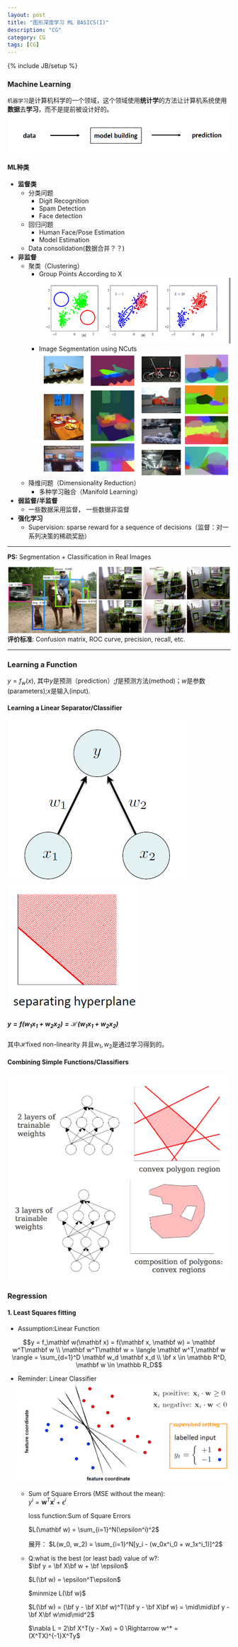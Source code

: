 ```yaml
---
layout: post
title: "图形深度学习 ML BASICS(I)"
description: "CG"
category: CG
tags: [CG]
---
```


{% include JB/setup %}


### Machine Learning
`机器学习`是计算机科学的一个领域，这个领域使用<b>统计学</b>的方法让计算机系统使用<b>数据</b>去<b>学习</b>，而不是提前被设计好的。
!['ml-define'](../images\ml-define.png)
#### ML种类
- <b>监督类</b>
    - 分类问题
        - Digit Recognition
        - Spam Detection
        - Face detection
    - 回归问题
        - Human Face/Pose Estimation
        - Model Estimation
    - Data consolidation(数据合并？？)
- <b>非监督</b>
    - 聚类（Clustering）
        - Group Points According to X
        !['clu'](../images\clus.png)
        - Image Segmentation using NCuts
        !['clu'](../images\ncuts.png)
    - 降维问题（Dimensionality Reduction）
        - 多种学习融合（Manifold Learning）
- <b>弱监督/半监督</b>
    - 一些数据采用监督， 一些数据非监督
- <b>强化学习</b>
    - Supervision: sparse reward for a sequence of decisions（监督：对一系列决策的稀疏奖励）
<hr/>
<b>PS:</b>
    Segmentation + Classification in Real Images

!['se+clas'](../images\seg&class.png)
<b>评价标准</b>: Confusion matrix, ROC curve, precision, recall, etc.
<hr/>


### Learning a Function

$y = f_w(x)$, 其中$y$是预测（prediction）;$f$是预测方法(method)；$w$是参数(parameters);$x$是输入(input).

#### Learning a Linear Separator/Classifier

!['linear'](../images\linear.png)
!['sh'](../images\sh.png)
##### $y = f(w_1x_1 + w_2x_2) = \mathcal H(w_1x_1 + w_2x_2)$
其中$\mathcal H$fixed non-linearity 并且$w_1 ,w_2$是通过学习得到的。

#### Combining Simple Functions/Classifiers
!['multi'](../images\multi.png)
!['multi'](../images\multi2.png)


### Regression
#### 1. Least Squares fitting
- Assumption:Linear Function

$$y = f_\mathbf w(\mathbf x) = f(\mathbf x, \mathbf w) = \mathbf w^T\mathbf w \\ \mathbf w^T\mathbf w = \langle \mathbf w^T,\mathbf w \rangle = \sum_{d=1}^D \mathbf w_d \mathbf x_d \\ \bf x \in \mathbb R^D, \mathbf w \in \mathbb R_D$$

- Reminder: Linear Classifier
!['rs'](../images\rs.png)
    - Sum of Square Errors (MSE without the mean):\
        $y^i = \mathbf w^T\mathbf x^i + \epsilon^i$
        
        loss function:Sum of Square Errors
        
        $L(\mathbf w) = \sum_{i=1}^N(\epsilon^i)^2$

        展开：
        $L(w_0, w_2) = \sum_{i=1}^N[y_i - (w_0x^i_0 + w_1x^i_1)]^2$
    - Q:what is the best (or least bad) value of w?:\
        $\bf y = \bf X\bf w + \bf \epsilon$

        $L(\bf w) = \epsilon^T\epsilon$

        $minmize L(\bf w)$

        $L(\bf w) = (\bf y - \bf X\bf w)^T(\bf y - \bf X\bf w) = \mid\mid\bf y - \bf X\bf w\mid\mid^2$

        $\nabla L = 2\bf X^T(y - Xw) = 0 \Rightarrow w^* = (X^TX)^{-1}X^Ty$


